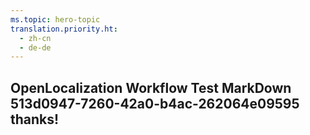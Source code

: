 ```yaml
---
ms.topic: hero-topic
translation.priority.ht: 
  - zh-cn
  - de-de
---
```

## OpenLocalization Workflow Test MarkDown 513d0947-7260-42a0-b4ac-262064e09595 thanks!
